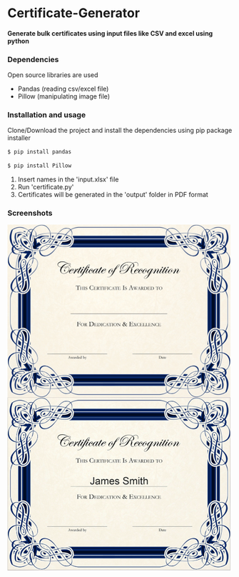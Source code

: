 # Certificate-Generator
#### Generate bulk certificates using input files like CSV and excel using python

### Dependencies
Open source libraries are used
- Pandas (reading csv/excel file)
- Pillow (manipulating image file)

### Installation and usage
Clone/Download the project and install the dependencies using pip package installer
```sh
$ pip install pandas
```
```sh
$ pip install Pillow
```
1) Insert names in the 'input.xlsx' file
2) Run 'certificate.py'
3) Certificates will be generated in the 'output' folder in PDF format

### Screenshots
<div>
  <img style="float: left; margin-right: 10px" src="template.jpg" width="500">
  <img style="float: left" src="Screenshots/SS1.png" width="500">
</div>